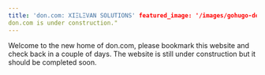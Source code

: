 ```yaml
---
title: 'don.com: XIΞLΞVAN SOLUTIONS' featured_image: '/images/gohugo-default-sample-hero-image.jpg' description: "
don.com is under construction."
---
```


Welcome to the new home of don.com, please bookmark this website and check back in a couple of days. The website is
still under construction but it should be completed soon.
